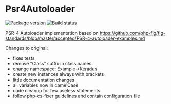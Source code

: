 Psr4Autoloader
==============
[![Package version](http://img.shields.io/packagist/v/keradus/Psr4Autoloader.svg)](https://packagist.org/packages/keradus/Psr4Autoloader)
[![Build status](http://img.shields.io/travis/keradus/Psr4Autoloader/master.svg)](http://travis-ci.org/keradus/Psr4Autoloader)

PSR-4 Autoloader implementation based on https://github.com/php-fig/fig-standards/blob/master/accepted/PSR-4-autoloader-examples.md

Changes to original:
- fixes tests
- remove "Class" suffix in class names
- change namespace: Example->Keradus
- create new instances always with brackets
- little documentation changes
- all variables now in camelCase
- code cleanup for few useless statements
- follow php-cs-fixer guidelines and contain configuration file
